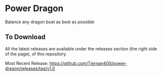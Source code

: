 # Power Dragon
Balance any dragon boat as best as possible

To Download
----
All the latest releases are available under the releases section (the right side of the page), of this repository.

Most Recent Release:
https://github.com/Tiernan400/power-dragon/releases/tag/v1.0
